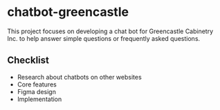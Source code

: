 # chatbot-greencastle
This project focuses on developing a chat bot for Greencastle Cabinetry Inc. to help answer simple questions or frequently asked questions. 

## Checklist
- Research about chatbots on other websites
- Core features
- Figma design
- Implementation

